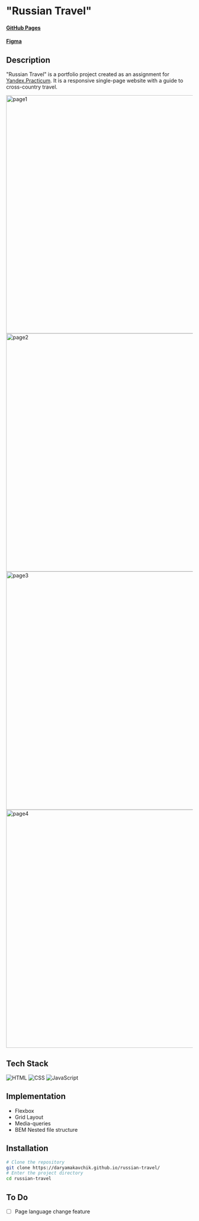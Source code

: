 # "Russian Travel"

#### [GitHub Pages](https://daryamakavchik.github.io/russian-travel/)
#### [Figma](https://www.figma.com/file/5S2WSbEFL6awjVWJ0NWL8Q/Sprint-3_-Russia-_-desktop-%2B-mobile?node-id=62863%3A634)

## Description
"Russian Travel" is a portfolio project created as an assignment for [Yandex.Practicum](https://practicum.yandex.com/web/ "Web Development Program"). It is a responsive single-page website with a guide to cross-country travel.

<img width="641" alt="page1" src="https://github.com/daryamakavchik/russian-travel/assets/90967822/95ffa04f-8ab8-4bbd-86d1-633a4f5eb2dd">
<img width="641" alt="page2" src="https://github.com/daryamakavchik/russian-travel/assets/90967822/fa2de897-3fd9-4881-950b-3984437927f5">
<img width="641" alt="page3" src="https://github.com/daryamakavchik/russian-travel/assets/90967822/b8d85784-b7fb-4658-a120-5acbb19cac57">
<img width="641" alt="page4" src="https://github.com/daryamakavchik/russian-travel/assets/90967822/3ff25e7d-ad65-4b3b-9ab9-297674d74ceb">

## Tech Stack
![HTML](https://img.shields.io/badge/html5-%23E34F26.svg?style=for-the-badge&logo=html5&logoColor=white)
![CSS](https://img.shields.io/badge/css3-%231572B6.svg?style=for-the-badge&logo=css3&logoColor=white)
![JavaScript](https://img.shields.io/badge/JavaScript-F7DF1E?style=for-the-badge&logo=javascript&logoColor=black)

## Implementation

- Flexbox
- Grid Layout
- Media-queries
- BEM Nested file structure

## Installation

```bash
# Clone the repository
git clone https://daryamakavchik.github.io/russian-travel/
# Enter the project directory
cd russian-travel
```

## To Do
- [ ] Page language change feature
